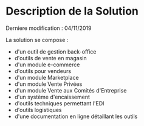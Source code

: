 # Description de la Solution

Derniere modification : 04/11/2019

La solution se compose :

* d'un outil de gestion back-office
* d'outils de vente en magasin
* d'un module e-commerce
* d'outils pour vendeurs
* d'un module Marketplace
* d'un module Vente Privées
* d'un module Vente aux Comités d'Entreprise
* d'un système d'encaissement
* d'outils techniques permettant l'EDI
* d'outils logistiques
* d'une documentation en ligne détaillant les outils